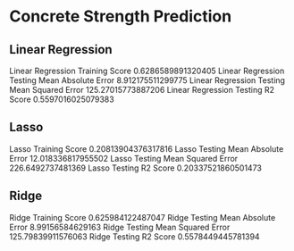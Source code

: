 # Concrete Strength Prediction

## Linear Regression
Linear Regression Training Score 0.6286589891320405
Linear Regression Testing Mean Absolute Error 8.912175511299775
Linear Regression Testing Mean Squared Error 125.27015773887206
Linear Regression Testing R2 Score 0.5597016025079383

## Lasso
Lasso Training Score 0.20813904376317816
Lasso Testing Mean Absolute Error 12.018336817955502
Lasso Testing Mean Squared Error 226.6492737481369
Lasso Testing R2 Score 0.20337521860501473

## Ridge
Ridge Training Score 0.625984122487047
Ridge Testing Mean Absolute Error 8.99156584629163
Ridge Testing Mean Squared Error 125.79839911576063
Ridge Testing R2 Score 0.5578449445781394
